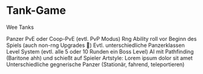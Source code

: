 # Tank-Game
Wee Tanks

Panzer PvE oder Coop-PvE (evtl. PvP Modus)
Rng Ability roll vor Beginn des Spiels (auch non-rng Upgrades 🙁)
Evtl. unterschiedliche Panzerklassen
Level System (evtl. alle 5 oder 10 Runden ein Boss Level)
AI mit Pathfinding (Baritone ahh) und schießt auf Spieler
Artstyle: Lorem ipsum dolor sit amet
Unterschiedliche gegnerische Panzer (Stationär, fahrend, teleportieren)

